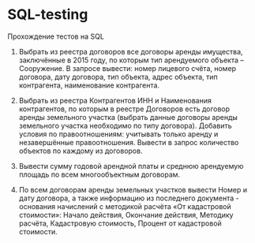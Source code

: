 # SQL-testing
Прохождение тестов на SQL
1. Выбрать из реестра договоров все договоры аренды имущества, заключённые в 2015 году, 
по которым тип арендуемого объекта – Сооружение. В запросе вывести: номер лицевого счёта,
номер договора, дату договора, тип объекта, адрес объекта, тип контрагента,
наименование контрагента.

2. Выбрать из реестра Контрагентов ИНН и Наименования контрагентов, 
по которым в реестре Договоров есть договор аренды земельного участка 
(выбрать данные договоры аренды земельного участка необходимо по типу договора). 
Добавить условия по правоотношениям: учитывать только аренду и незавершённые правоотношения.
Вывести в запрос количество объектов по каждому из договоров.

3. Вывести сумму годовой арендной платы и среднюю арендуемую площадь по всем многообъектным договорам.

4. По всем договорам аренды земельных участков вывести
Номер и дату договора, а также информацию из последнего 
документа - основания начислений с методикой расчёта «От кадастровой стоимости»:
Начало действия, Окончание действия, Методику расчёта, Кадастровую стоимость, 
Процент от кадастровой стоимости.



